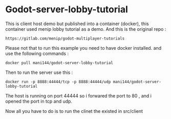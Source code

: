 # Godot-server-lobby-tutorial
This is client host demo but published into a container (docker), this container used menip lobby tutorial as a demo. And this is the original repo :

`https://gitlab.com/menip/godot-multiplayer-tutorials`

Please not that to run this example you need to have docker installed. and use the following commands :

` docker pull mani144/godot-server-lobby-tutorial `

Then to run the server use this :

`docker run -p 8888:44444/tcp -p 8888:44444/udp mani144/godot-server-lobby-tutorial `

The host is running on port 44444 so i forwared the port to 80 , and i opened the port in tcp and udp.

Now all you have to do is to run the clinet the existed in src/client 